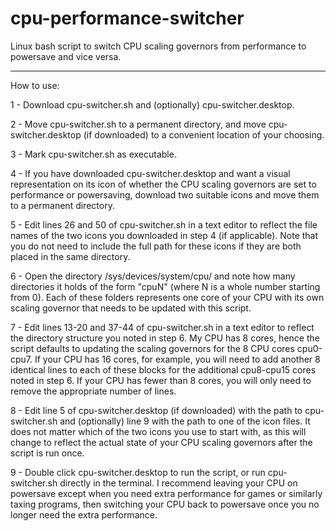# cpu-performance-switcher
Linux bash script to switch CPU scaling governors from performance to powersave and vice versa.

---

How to use:

1 - Download cpu-switcher.sh and (optionally) cpu-switcher.desktop.

2 - Move cpu-switcher.sh to a permanent directory, and move cpu-switcher.desktop (if downloaded) to a convenient location of your choosing.

3 - Mark cpu-switcher.sh as executable.

4 - If you have downloaded cpu-switcher.desktop and want a visual representation on its icon of whether the CPU scaling governors are set to performance or powersaving, download two suitable icons and move them to a permanent directory.

5 - Edit lines 26 and 50 of cpu-switcher.sh in a text editor to reflect the file names of the two icons you downloaded in step 4 (if applicable). Note that you do not need to include the full path for these icons if they are both placed in the same directory.

6 - Open the directory /sys/devices/system/cpu/ and note how many directories it holds of the form "cpuN" (where N is a whole number starting from 0). Each of these folders represents one core of your CPU with its own scaling governor that needs to be updated with this script.

7 - Edit lines 13-20 and 37-44 of cpu-switcher.sh in a text editor to reflect the directory structure you noted in step 6. My CPU has 8 cores, hence the script defaults to updating the scaling governors for the 8 CPU cores cpu0-cpu7. If your CPU has 16 cores, for example, you will need to add another 8 identical lines to each of these blocks for the additional cpu8-cpu15 cores noted in step 6. If your CPU has fewer than 8 cores, you will only need to remove the appropriate number of lines.

8 - Edit line 5 of cpu-switcher.desktop (if downloaded) with the path to cpu-switcher.sh and (optionally) line 9 with the path to one of the icon files. It does not matter which of the two icons you use to start with, as this will change to reflect the actual state of your CPU scaling governors after the script is run once.

9 - Double click cpu-switcher.desktop to run the script, or run cpu-switcher.sh directly in the terminal. I recommend leaving your CPU on powersave except when you need extra performance for games or similarly taxing programs, then switching your CPU back to powersave once you no longer need the extra performance.
